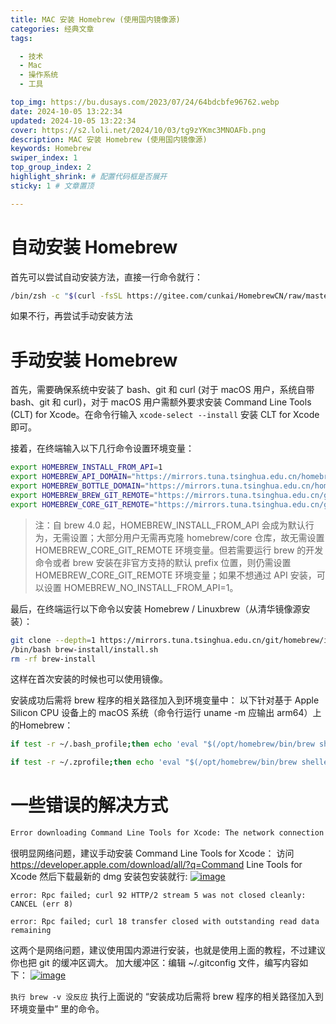 ```yaml
---
title: MAC 安装 Homebrew (使用国内镜像源)
categories: 经典文章
tags: 

  - 技术
  - Mac
  - 操作系统
  - 工具

top_img: https://bu.dusays.com/2023/07/24/64bdcbfe96762.webp
date: 2024-10-05 13:22:34
updated: 2024-10-05 13:22:34
cover: https://s2.loli.net/2024/10/03/tg9zYKmc3MNOAFb.png
description: MAC 安装 Homebrew (使用国内镜像源)
keywords: Homebrew
swiper_index: 1
top_group_index: 2
highlight_shrink: # 配置代码框是否展开
sticky: 1 # 文章置顶

---
```


# 自动安装 Homebrew

首先可以尝试自动安装方法，直接一行命令就行：

```bash
/bin/zsh -c "$(curl -fsSL https://gitee.com/cunkai/HomebrewCN/raw/master/Homebrew.sh)"
```

如果不行，再尝试手动安装方法

# 手动安装 Homebrew

首先，需要确保系统中安装了 bash、git 和 curl (对于 macOS 用户，系统自带 bash、git 和 curl)，对于 macOS 用户需额外要求安装 Command Line Tools (CLT) for Xcode。在命令行输入 `xcode-select --install` 安装 CLT for Xcode 即可。

接着，在终端输入以下几行命令设置环境变量：

```bash
export HOMEBREW_INSTALL_FROM_API=1
export HOMEBREW_API_DOMAIN="https://mirrors.tuna.tsinghua.edu.cn/homebrew-bottles/api"
export HOMEBREW_BOTTLE_DOMAIN="https://mirrors.tuna.tsinghua.edu.cn/homebrew-bottles"
export HOMEBREW_BREW_GIT_REMOTE="https://mirrors.tuna.tsinghua.edu.cn/git/homebrew/brew.git"
export HOMEBREW_CORE_GIT_REMOTE="https://mirrors.tuna.tsinghua.edu.cn/git/homebrew/homebrew-core.git"
```

> 注：自 brew 4.0 起，HOMEBREW_INSTALL_FROM_API 会成为默认行为，无需设置；大部分用户无需再克隆 homebrew/core 仓库，故无需设置 HOMEBREW_CORE_GIT_REMOTE 环境变量。但若需要运行 brew 的开发命令或者 brew 安装在非官方支持的默认 prefix 位置，则仍需设置 HOMEBREW_CORE_GIT_REMOTE 环境变量；如果不想通过 API 安装，可以设置 HOMEBREW_NO_INSTALL_FROM_API=1。

最后，在终端运行以下命令以安装 Homebrew / Linuxbrew（从清华镜像源安装）：

```bash
git clone --depth=1 https://mirrors.tuna.tsinghua.edu.cn/git/homebrew/install.git brew-install
/bin/bash brew-install/install.sh
rm -rf brew-install
```

这样在首次安装的时候也可以使用镜像。

安装成功后需将 brew 程序的相关路径加入到环境变量中：
以下针对基于 Apple Silicon CPU 设备上的 macOS 系统（命令行运行 uname -m 应输出 arm64）上的Homebrew：

```bash
if test -r ~/.bash_profile;then echo 'eval "$(/opt/homebrew/bin/brew shellenv)"' >> ~/.bash_profile;else touch ~/.bash_profile && echo 'eval "$(/opt/homebrew/bin/brew shellenv)"' >> ~/.bash_profile;fi

if test -r ~/.zprofile;then echo 'eval "$(/opt/homebrew/bin/brew shellenv)"' >> ~/.zprofile;else touch ~/.zprofile && echo 'eval "$(/opt/homebrew/bin/brew shellenv)"' >> ~/.zprofile;fi

```

# 一些错误的解决方式

```bash
Error downloading Command Line Tools for Xcode: The network connection was lost.
```

很明显网络问题，建议手动安装 Command Line Tools for Xcode：
访问 https://developer.apple.com/download/all/?q=Command Line Tools for Xcode 然后下载最新的 dmg 安装包安装就行:
[![image](https://img2024.cnblogs.com/blog/1386235/202403/1386235-20240315102049325-2058522786.png)](https://img2024.cnblogs.com/blog/1386235/202403/1386235-20240315102049325-2058522786.png)

`error: Rpc failed; curl 92 HTTP/2 stream 5 was not closed cleanly: CANCEL (err 8)`

`error: Rpc failed; curl 18 transfer closed with outstanding read data remaining`

这两个是网络问题，建议使用国内源进行安装，也就是使用上面的教程，不过建议你也把 git 的缓冲区调大。
加大缓冲区：编辑 ~/.gitconfig 文件，编写内容如下：
[![image](https://img2024.cnblogs.com/blog/1386235/202403/1386235-20240315102129317-401989071.png)](https://img2024.cnblogs.com/blog/1386235/202403/1386235-20240315102129317-401989071.png)

`执行 brew -v 没反应`
执行上面说的 “安装成功后需将 brew 程序的相关路径加入到环境变量中” 里的命令。

